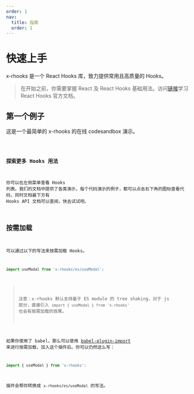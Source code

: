 ```yaml
---
order: 1
nav:
  title: 指南
  order: 1
---
```


# 快速上手

x-rhooks 是一个 React Hooks 库，致力提供常用且高质量的 Hooks。

> 在开始之前，你需要掌握 React 及 React Hooks 基础用法。访问[链接](https://zh-hans.reactjs.org/docs/hooks-intro.html)学习 React Hooks 官方文档。

## 第一个例子

这是一个最简单的 x-rhooks 的在线 codesandbox 演示。

<code src="./demo/demo1.tsx"  />

### 探索更多 Hooks 用法

你可以在左侧菜单查看 Hooks 列表。我们的文档中提供了各类演示，每个代码演示的例子，都可以点击右下角的图标查看代码，同时文档最下方有 Hooks API 文档可以查阅，快去试试吧。

## 按需加载

可以通过以下的写法来按需加载 Hooks。

```javascript
import useModal from 'x-rhooks/es/useModal';
```

> 注意：x-rhooks 默认支持基于 ES module 的 tree shaking，对于 js 部分，直接引入 `import { useModal } from 'x-rhooks'` 也会有按需加载的效果。

如果你使用了 babel，那么可以使用 [babel-plugin-import](https://github.com/ant-design/babel-plugin-import) 来进行按需加载，加入这个插件后。你可以仍然这么写：

```javascript
import { useModal } from 'x-rhooks';
```

插件会帮你转换成 `x-rhooks/es/useModal` 的写法。
